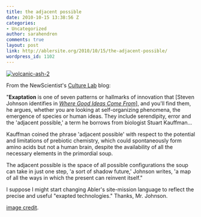 ```yaml
---
title: the adjacent possible
date: 2010-10-15 13:38:56 Z
categories:
- Uncategorized
author: sarahendren
comments: true
layout: post
link: http://ablersite.org/2010/10/15/the-adjacent-possible/
wordpress_id: 1102
---
```


[![volcanic-ash-2](http://ablersite.files.wordpress.com/2010/10/volcanic-ash-2.jpg)](http://ablersite.files.wordpress.com/2010/10/volcanic-ash-2.jpg)

From the NewScientist's [Culture Lab](http://www.newscientist.com/blogs/culturelab/2010/10/seven-ways-to-make-a-new-thing.html) blog:


"**Exaptation** is one of seven patterns or hallmarks of innovation that [Steven Johnson identifies in _[Where Good Ideas Come From](http://www.amazon.com/Where-Good-Ideas-Come-Innovation/dp/1594487715/ref=sr_1_1?ie=UTF8&s=books&qid=1287149362&sr=8-1)_], and you'll find them, he argues, whether you are looking at self-organizing phenomena, the emergence of species or human ideas. They include serendipity, error and the 'adjacent possible,' a term he borrows from biologist Stuart Kauffman...




Kauffman coined the phrase 'adjacent possible' with respect to the potential and limitations of prebiotic chemistry, which could spontaneously form amino acids but not a human brain, despite the availability of all the necessary elements in the primordial soup.




The adjacent possible is the space of all possible configurations the soup can take in just one step, 'a sort of shadow future,' Johnson writes, 'a map of all the ways in which the present can reinvent itself."


I suppose I might start changing Abler's site-mission language to reflect the precise and useful "exapted technologies." Thanks, Mr. Johnson.

[image credit](http://blogs.howstuffworks.com/2010/04/30/stuff-from-the-science-lab-roundup-death-by-volcano/).
